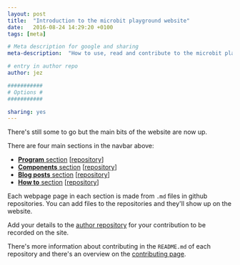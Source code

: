 ```yaml
---
layout: post
title:  "Introduction to the microbit playground website"
date:   2016-08-24 14:29:20 +0100
tags: [meta]

# Meta description for google and sharing
meta-description:  "How to use, read and contribute to the microbit playground website."

# entry in author repo
author: jez

###########
# Options #
###########

sharing: yes
---
```


There's still some to go but the main bits of the website are now up. 

There are four main sections in the navbar above:

* [**Program** section](https://microbit-playground.co.uk/programs/) [[repository](https://github.com/microbit-playground/programs)]
* [**Components** section](https://microbit-playground.co.uk/components/) [[repository](https://github.com/microbit-playground/components)]
* [**Blog posts** section](https://microbit-playground.co.uk/blog/) [[repository](https://github.com/microbit-playground/blog-posts)]
* [**How to** section](https://microbit-playground.co.uk/howto/) [[repository](https://github.com/microbit-playground/programs)]

Each webpage page in each section is made from `.md` files in github repositories. You can add files to the repositories and they'll show up on the website.

Add your details to the [author repository](https://github.com/microbit-playground/author-database) for your contribution to be recorded on the site.

There's more information about contributing in the `README.md` of each repository and there's an overview on the [contributing page](https://microbit-playground.co.uk/about/how-to-contribute).
